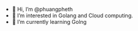 - 👋 Hi, I’m @phuangpheth
- 👀 I’m interested in Golang and Cloud computing.
- 🌱 I’m currently learning Golng

<!---
phuangpheth/phuangpheth is a ✨ special ✨ repository because its `README.md` (this file) appears on your GitHub profile.
You can click the Preview link to take a look at your changes.
--->
